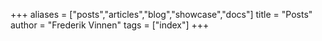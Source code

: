 +++
aliases = ["posts","articles","blog","showcase","docs"]
title = "Posts"
author = "Frederik Vinnen"
tags = ["index"]
+++
